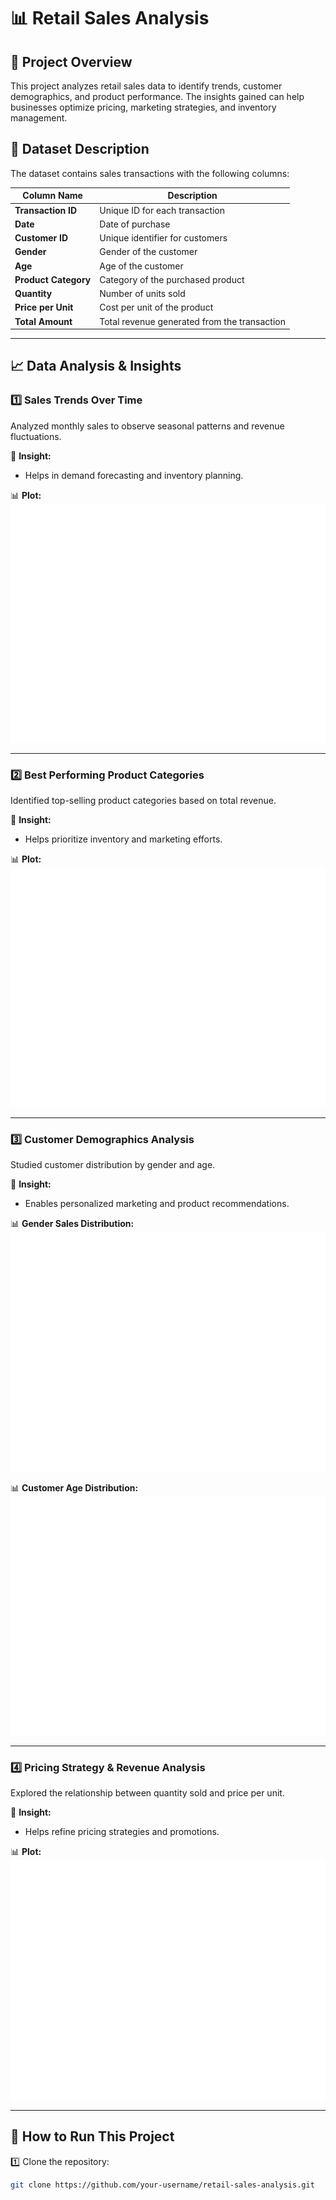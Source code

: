 # 📊 Retail Sales Analysis  

## 📌 Project Overview  
This project analyzes retail sales data to identify trends, customer demographics, and product performance. The insights gained can help businesses optimize pricing, marketing strategies, and inventory management.  

## 📂 Dataset Description  
The dataset contains sales transactions with the following columns:  

| Column Name         | Description |
|---------------------|-------------|
| **Transaction ID**  | Unique ID for each transaction |
| **Date**           | Date of purchase |
| **Customer ID**    | Unique identifier for customers |
| **Gender**         | Gender of the customer |
| **Age**            | Age of the customer |
| **Product Category** | Category of the purchased product |
| **Quantity**       | Number of units sold |
| **Price per Unit** | Cost per unit of the product |
| **Total Amount**   | Total revenue generated from the transaction |

---

## 📈 Data Analysis & Insights  

### 1️⃣ Sales Trends Over Time  
Analyzed monthly sales to observe seasonal patterns and revenue fluctuations.  

📌 **Insight:**  
- Helps in demand forecasting and inventory planning.  

📊 **Plot:**  
![Monthly Sales Trend](monthly_sales_trend.png)  

---

### 2️⃣ Best Performing Product Categories  
Identified top-selling product categories based on total revenue.  

📌 **Insight:**  
- Helps prioritize inventory and marketing efforts.  

📊 **Plot:**  
![Sales by Product Category](category_sales.png)  

---

### 3️⃣ Customer Demographics Analysis  
Studied customer distribution by gender and age.  

📌 **Insight:**  
- Enables personalized marketing and product recommendations.  

📊 **Gender Sales Distribution:**  
![Gender Sales Distribution](gender_sales.png)  

📊 **Customer Age Distribution:**  
![Customer Age Distribution](age_distribution.png)  

---

### 4️⃣ Pricing Strategy & Revenue Analysis  
Explored the relationship between quantity sold and price per unit.  

📌 **Insight:**  
- Helps refine pricing strategies and promotions.  

📊 **Plot:**  
![Quantity vs Price per Unit](quantity_vs_price.png)  

---

## 🚀 How to Run This Project  
1️⃣ Clone the repository:  
```bash
git clone https://github.com/your-username/retail-sales-analysis.git

